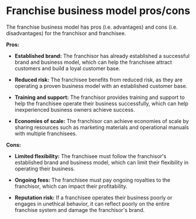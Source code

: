 # Franchise business model pros/cons

The franchise business model has pros (i.e. advantages) and cons (i.e. disadvantages) for the franchisor and franchisee.

**Pros:**

* **Established brand:** The franchisor has already established a successful brand and business model, which can help the franchisee attract customers and build a loyal customer base.

* **Reduced risk:** The franchisee benefits from reduced risk, as they are operating a proven business model with an established customer base.

* **Training and support:** The franchisor provides training and support to help the franchisee operate their business successfully, which can help inexperienced business owners achieve success.

* **Economies of scale:** The franchisor can achieve economies of scale by sharing resources such as marketing materials and operational manuals with multiple franchisees.

**Cons:**

* **Limited flexibility:** The franchisee must follow the franchisor's established brand and business model, which can limit their flexibility in operating their business.

* **Ongoing fees:** The franchisee must pay ongoing royalties to the franchisor, which can impact their profitability.

* **Reputation risk:** If a franchisee operates their business poorly or engages in unethical behavior, it can reflect poorly on the entire franchise system and damage the franchisor's brand.